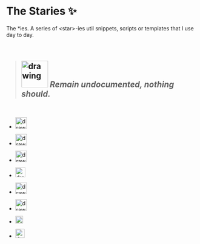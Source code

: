 # The Staries :sparkles:
The *ies. A series of &lt;star>-ies util snippets, scripts or templates that I use day to day.

<br>

> ##  <a href="https://www.yodaspeak.co.uk/index.php" target="_blank"><img src="https://encrypted-tbn0.gstatic.com/images?q=tbn%3AANd9GcRUV7eB7H6rROCZSd8pAj353ramq-c-4puIuPSIvq3sCznS_aEb" alt="drawing" width="70"/></a> _Remain undocumented, nothing should._ 

<br>

- <a href="https://github.com/cgpu/staries/tree/master/Rmdies" target="_blank"><img src="https://upload.wikimedia.org/wikipedia/commons/thumb/1/1b/R_logo.svg/724px-R_logo.svg.png?raw=true" alt="drawing" width="30"/></a>

- <a href="https://github.com/cgpu/staries/tree/master/dockies" target="_blank"><img src="https://www.riccardoancarani.it/content/images/size/w600/2018/08/Docker_logo_horizontal-1.png" alt="drawing" width="30"/></a>

- <a href="https://github.com/cgpu/staries/tree/master/tuxies" target="_blank"><img src="https://upload.wikimedia.org/wikipedia/commons/a/af/Tux.png?raw=true" alt="drawing" width="30"/></a>

- <a href="https://github.com/cgpu/staries/tree/master/swaggies" target="_blank"><img src="https://emojis.slackmojis.com/emojis/images/1531849430/4246/blob-sunglasses.gif?1531849430" alt="drawing" width="26"/></a>

- <a href="https://github.com/cgpu/staries/tree/master/cloudies" target="_blank"><img src="https://luktom.net/wordpress/wp-content/uploads/2018/04/googlecloud.png?raw=true" alt="drawing" width="30"/></a>

- <a href="https://github.com/cgpu/staries/tree/master/gities" target="_blank"><img src="https://github.githubassets.com/images/modules/logos_page/GitHub-Mark.png?raw=true" alt="drawing" width="30"/></a>

- <a href="https://github.com/cgpu/staries/tree/master/nexties" target="_blank"><img src="https://avatars1.githubusercontent.com/u/6698688?s=280&v=4?raw=true" alt="drawing" width="20"/></a>

- <a href="https://github.com/cgpu/staries/tree/master/condies" target="_blank"><img src="https://paganresearch.io/images/anaconda.png?raw=true" alt="drawing" width="24"/></a>
